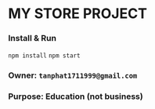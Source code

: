 # MY STORE PROJECT

### Install & Run

`npm install`
`npm start`

### Owner: `tanphat1711999@gmail.com`

### Purpose: Education (not business)
